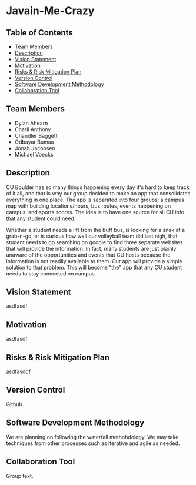 # Javain-Me-Crazy

## Table of Contents

* [Team Members](#team-members)
* [Description](#description)
* [Vision Statement](#vision-statement)
* [Motivation](#motivation)
* [Risks & Risk Mitigation Plan](#risks)
* [Version Control](#version-control)
* [Software Development Methodology](#soft-dev-method)
* [Collaboration Tool](#colab-tool)

## <a name="team-members"></a>Team Members
* Dylan Ahearn
* Charli Anthony
* Chandler Baggett
* Odbayar Bumaa
* Jonah Jacobsen
* Michael Voecks

## <a name="description"></a>Description
CU Boulder has so many things happening every day it's hard to keep track of it all, and that is why our group decided to make an app that consolidates everything in one place. The app is separated into four groups: a campus map with building locations/hours, bus routes, events happening on campus, and sports scores. The idea is to have one source for all CU info that any student could need.

Whether a student needs a lift from the buff bus, is looking for a snak at a grab-n-go, or is curious how well our volleyball team did last nigh, that student needs to go searching on google to find three separate websites that will provide the information. In fact, many students are just plainly unaware of the opportunities and events that CU hosts because the information is not readily available to them. Our app will provide a simple solution to that problem. This will become "the" app that any CU student needs to stay connected on campus.

## <a name="vision-statement"></a>Vision Statement
asdfasdf

## <a name="motivation"></a>Motivation
asdfasdf

## <a name="risks"></a>Risks & Risk Mitigation Plan
asdfasddf

## <a name="version-control"></a>Version Control
Github.

## <a name="soft-dev-method"></a>Software Development Methodology
We are planning on following the waterfall methohdology. We may take techniques from other processes such as iterative and agile as needed.

## <a name="colab-tool"></a>Collaboration Tool
Group text.
